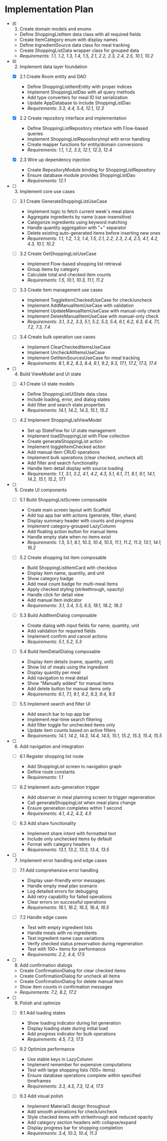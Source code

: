 # Implementation Plan

- [x] 1. Create domain models and enums
  - Define ShoppingListItem data class with all required fields
  - Create ItemCategory enum with display names
  - Define IngredientSource data class for meal tracking
  - Create ShoppingListData wrapper class for grouped data
  - _Requirements: 1.1, 1.2, 1.3, 1.4, 1.5, 2.1, 2.2, 2.3, 2.4, 2.5, 10.1, 10.2_

- [x] 2. Implement data layer foundation
  - [x] 2.1 Create Room entity and DAO
    - Define ShoppingListItemEntity with proper indices
    - Implement ShoppingListDao with all query methods
    - Add type converters for meal ID list serialization
    - Update AppDatabase to include ShoppingListDao
    - _Requirements: 3.3, 4.4, 5.4, 12.1, 12.3_
  
  - [x] 2.2 Create repository interface and implementation
    - Define ShoppingListRepository interface with Flow-based queries
    - Implement ShoppingListRepositoryImpl with error handling
    - Create mapper functions for entity/domain conversions
    - _Requirements: 1.1, 1.2, 3.3, 12.1, 12.3, 12.4_
  
  - [x] 2.3 Wire up dependency injection
    - Create RepositoryModule binding for ShoppingListRepository
    - Ensure database module provides ShoppingListDao
    - _Requirements: 12.1_

- [ ] 3. Implement core use cases
  - [ ] 3.1 Create GenerateShoppingListUseCase
    - Implement logic to fetch current week's meal plans
    - Aggregate ingredients by name (case-insensitive)
    - Categorize ingredients using keyword matching
    - Handle quantity aggregation with "+" separator
    - Delete existing auto-generated items before inserting new ones
    - _Requirements: 1.1, 1.2, 1.3, 1.4, 1.5, 2.1, 2.2, 2.3, 2.4, 2.5, 4.1, 4.2, 4.3, 10.1, 10.2_
  
  - [ ] 3.2 Create GetShoppingListUseCase
    - Implement Flow-based shopping list retrieval
    - Group items by category
    - Calculate total and checked item counts
    - _Requirements: 1.5, 10.1, 10.3, 11.1, 11.2_
  
  - [ ] 3.3 Create item management use cases
    - Implement ToggleItemCheckedUseCase for check/uncheck
    - Implement AddManualItemUseCase with validation
    - Implement UpdateManualItemUseCase with manual-only check
    - Implement DeleteManualItemUseCase with manual-only check
    - _Requirements: 3.1, 3.2, 3.3, 5.1, 5.2, 5.3, 5.4, 6.1, 6.2, 6.3, 6.4, 7.1, 7.2, 7.3, 7.4_
  
  - [ ] 3.4 Create bulk operation use cases
    - Implement ClearCheckedItemsUseCase
    - Implement UncheckAllItemsUseCase
    - Implement GetItemSourcesUseCase for meal tracking
    - _Requirements: 8.1, 8.2, 8.3, 8.4, 9.1, 9.2, 9.3, 17.1, 17.2, 17.3, 17.4_

- [ ] 4. Build ViewModel and UI state
  - [ ] 4.1 Create UI state models
    - Define ShoppingListUiState data class
    - Include loading, error, and dialog states
    - Add filter and search state properties
    - _Requirements: 14.1, 14.2, 14.3, 15.1, 15.2_
  
  - [ ] 4.2 Implement ShoppingListViewModel
    - Set up StateFlow for UI state management
    - Implement loadShoppingList with Flow collection
    - Create generateShoppingList action
    - Implement toggleItemChecked action
    - Add manual item CRUD operations
    - Implement bulk operations (clear checked, uncheck all)
    - Add filter and search functionality
    - Handle item detail display with source loading
    - _Requirements: 1.1, 3.1, 3.2, 4.1, 4.2, 4.3, 5.1, 6.1, 7.1, 8.1, 9.1, 14.1, 14.2, 15.1, 15.2, 17.1_

- [ ] 5. Create UI components
  - [ ] 5.1 Build ShoppingListScreen composable
    - Create main screen layout with Scaffold
    - Add top app bar with actions (generate, filter, share)
    - Display summary header with counts and progress
    - Implement category-grouped LazyColumn
    - Add floating action button for manual items
    - Handle empty state when no items exist
    - _Requirements: 1.5, 5.1, 8.1, 10.3, 10.4, 10.5, 11.1, 11.2, 11.3, 13.1, 14.1, 16.2_
  
  - [ ] 5.2 Create shopping list item composable
    - Build ShoppingListItemCard with checkbox
    - Display item name, quantity, and unit
    - Show category badge
    - Add meal count badge for multi-meal items
    - Apply checked styling (strikethrough, opacity)
    - Handle click for detail view
    - Add manual item indicator
    - _Requirements: 3.1, 3.4, 5.5, 6.5, 18.1, 18.2, 18.3_
  
  - [ ] 5.3 Build AddItemDialog composable
    - Create dialog with input fields for name, quantity, unit
    - Add validation for required fields
    - Implement confirm and cancel actions
    - _Requirements: 5.1, 5.2, 5.3_
  
  - [ ] 5.4 Build ItemDetailDialog composable
    - Display item details (name, quantity, unit)
    - Show list of meals using the ingredient
    - Display quantity per meal
    - Add navigation to meal detail
    - Show "Manually added" for manual items
    - Add delete button for manual items only
    - _Requirements: 6.1, 7.1, 9.1, 9.2, 9.3, 9.4, 9.5_
  
  - [ ] 5.5 Implement search and filter UI
    - Add search bar to top app bar
    - Implement real-time search filtering
    - Add filter toggle for unchecked items only
    - Update item counts based on active filters
    - _Requirements: 14.1, 14.2, 14.3, 14.4, 14.5, 15.1, 15.2, 15.3, 15.4, 15.5_

- [ ] 6. Add navigation and integration
  - [ ] 6.1 Register shopping list route
    - Add ShoppingList screen to navigation graph
    - Define route constants
    - _Requirements: 1.1_
  
  - [ ] 6.2 Implement auto-generation trigger
    - Add observer in meal planning screen to trigger regeneration
    - Call generateShoppingList when meal plans change
    - Ensure generation completes within 1 second
    - _Requirements: 4.1, 4.2, 4.3, 4.5_
  
  - [ ] 6.3 Add share functionality
    - Implement share intent with formatted text
    - Include only unchecked items by default
    - Format with category headers
    - _Requirements: 13.1, 13.2, 13.3, 13.4, 13.5_

- [ ] 7. Implement error handling and edge cases
  - [ ] 7.1 Add comprehensive error handling
    - Display user-friendly error messages
    - Handle empty meal plan scenario
    - Log detailed errors for debugging
    - Add retry capability for failed operations
    - Clear errors on successful operations
    - _Requirements: 16.1, 16.2, 16.3, 16.4, 16.5_
  
  - [ ] 7.2 Handle edge cases
    - Test with empty ingredient lists
    - Handle meals with no ingredients
    - Test ingredient name case variations
    - Verify checked status preservation during regeneration
    - Test with 100+ items for performance
    - _Requirements: 2.2, 4.4, 17.5_

- [ ] 8. Add confirmation dialogs
  - Create ConfirmationDialog for clear checked items
  - Create ConfirmationDialog for uncheck all items
  - Create ConfirmationDialog for delete manual item
  - Show item counts in confirmation messages
  - _Requirements: 7.2, 8.2, 17.2_

- [ ] 9. Polish and optimize
  - [ ] 9.1 Add loading states
    - Show loading indicator during list generation
    - Display loading state during initial load
    - Add progress indicator for bulk operations
    - _Requirements: 4.5, 7.3, 17.5_
  
  - [ ] 9.2 Optimize performance
    - Use stable keys in LazyColumn
    - Implement remember for expensive computations
    - Test with large shopping lists (100+ items)
    - Ensure database operations complete within specified timeframes
    - _Requirements: 3.3, 4.5, 7.3, 12.4, 17.5_
  
  - [ ] 9.3 Add visual polish
    - Implement Material3 design throughout
    - Add smooth animations for check/uncheck
    - Style checked items with strikethrough and reduced opacity
    - Add category section headers with collapse/expand
    - Display progress bar for shopping completion
    - _Requirements: 3.4, 10.3, 10.4, 11.3_
